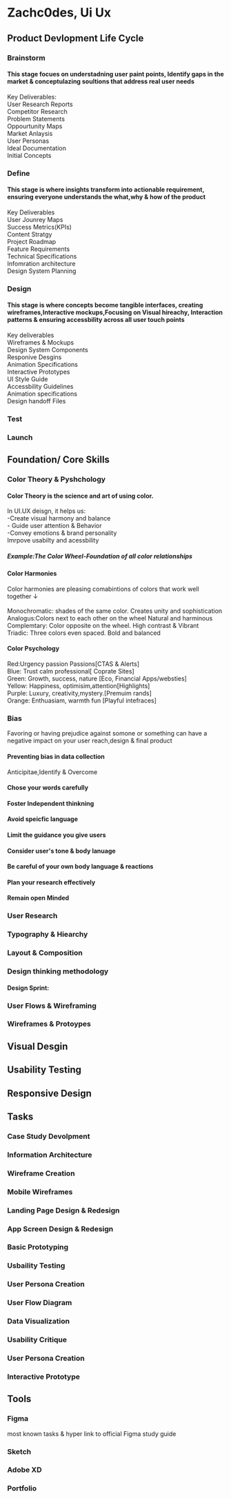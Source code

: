<h1>Zachc0des, Ui Ux </h1>
<H2> Product Devlopment Life Cycle</H2>
<h3>Brainstorm</h3>
<h4> This stage focues on understadning user paint points, Identify gaps in the market & conceptulazing soultions that address real user needs</h4>
<p1> Key Deliverables:<br>
 User Research Reports<br>
 Competitor Research<br>
 Problem Statements<br>
 Oppourtunity Maps <br>
 Market Anlaysis <br>
 User Personas <br>
 Ideal Documentation <br>
 Initial Concepts <br>                  
</p1>
<h3>Define</h3>
<h4>This stage is where insights transform into actionable requirement, ensuring everyone understands the what,why & how of the product</h4>
<p1> Key Deliverables <br>
 User Jounrey Maps<br>
 Success Metrics(KPIs)<br>
 Content Stratgy<br>
 Project Roadmap<br>
 Feature Requirements<br>
 Technical Specifications<br>
 Infomration architecture<br>
 Design System Planning
 </p1>
<h3>Design</h3>
<h4>This stage is where concepts become tangible interfaces, creating wireframes,Interactive mockups,Focusing on Visual hireachy, Interaction patterns & ensuring accessbility across all user touch points</h4>
<p1> 
 Key deliverables<br>
 Wireframes & Mockups <br>
 Design System Components<br>
 Responive Desgins<br>
 Animation Specifications<br>
 Interactive Prototypes<br>
 UI Style Guide<br>
 Accessbility Guidelines <br>
 Animation specifications<br>
 Design handoff Files
</p1>
<h3>Test</h3>
<p1> 
</p1>
<h3>Launch</h3>
<p1></p1>
<h2>Foundation/ Core Skills</h2>
<h3>Color Theory & Pyshchology</h3>
<H4>Color Theory is the science and art of using color.</H4>
<P1>In UI.UX deisgn, it helps us:<br>
-Create visual harmony and balance<br>
- Guide user attention & Behavior<br>
-Convey emotions & brand personality<br>
Imrpove usabilty and acessbility<br></P1>
<h5>Example:The Color Wheel-Foundation of all color relationships</h5>
<h4>Color Harmonies</h4>
<p1>Color harmonies are pleasing comabintions of colors that work well together ↓<br><br>
Monochromatic: shades of the same color. Creates unity and sophistication<br>
Analogus:Colors next to each other on the wheel Natural and harminous<br>
Complemtary: Color opposite on the wheel. High contrast & Vibrant<br>
Triadic: Three colors even spaced. Bold and balanced<br>
<h4>Color Psychology</h4>
 
<p1>
Red:Urgency passion Passions[CTAS & Alerts]<br>
Blue: Trust calm professional[ Coprate Sites]<br>
Green: Growth, success, nature [Eco, Financial Apps/websties]<br>
Yellow: Happiness, optimisim,attention[Highlights]<br>
Purple: Luxury, creativity,mystery.[Premuim rands]<br>
Orange: Enthuasiam, warmth fun [Playful intefraces]
</p1>
<h3> Bias</h3>
<p>Favoring or having prejudice against somone or something can have a negative impact on your user reach,design & final product</p>  
<h4>Preventing bias in data collection </h4>
<p1>Anticipitae,Identify & Overcome </p1>
<h4> Chose your words carefully</h4>
<h4> Foster Independent thinkning</h4>
<h4>Avoid speicfic language</h4>
<h4>Limit the guidance you give users</h4>
<h4>Consider user's tone & body lanuage</h4>
<h4>Be careful of your own body language & reactions</h4>
<h4> Plan your research effectively</h4>
<h4>Remain open Minded </h4>

<h3> User Research </h3>
<h3>Typography & Hiearchy</h3>
<h3>Layout & Composition</h3>
<h3>Design thinking methodology</h3>
<h4>Design Sprint:</h4>
<p1>
 
</p1>
<h3>User Flows & Wireframing</h3>
<h3>Wireframes & Protoypes</h3>
<h2>Visual Desgin</h2>
<h2>Usability Testing</h2>
<h2>Responsive Design</h2>



<h2>Tasks</h2>
<h3>Case Study Devolpment</h3>
<h3>Information Architecture</h3>
<h3>Wireframe Creation</h3>
<h3> Mobile Wireframes </h3>
<h3> Landing Page Design & Redesign </h3>
<h3> App Screen Design & Redesign</h3> 
<h3> Basic Prototyping</h3>
<h3>Usbaility Testing</h3>
<h3> User Persona Creation </h3>
<H3> User Flow Diagram </H3>
<h3>Data Visualization</h3>
<h3> Usability Critique</h3>
<h3> User Persona Creation</h3>
<h3>Interactive Prototype</h3>

<h2> Tools</h2>
<h3>Figma</h3>
<P>most known tasks & hyper link to official Figma study guide </P>
<h3>Sketch</h3>
<h3>Adobe XD</h3>



<h3>Portfolio</h3>
